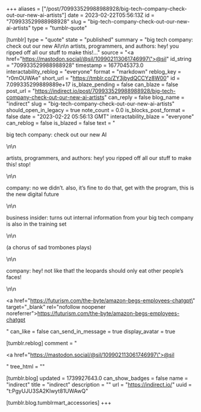 +++
aliases = ["/post/709933529988988928/big-tech-company-check-out-our-new-ai-artists"]
date = 2023-02-22T05:56:13Z
id = "709933529988988928"
slug = "big-tech-company-check-out-our-new-ai-artists"
type = "tumblr-quote"

[tumblr]
type = "quote"
state = "published"
summary = "big tech company: check out our new AI\n\n artists, programmers, and authors: hey! you ripped off all our stuff to make this!..."
source = "<a href=\"https://mastodon.social/@sil/109902113061746997\">@sil</a>"
id_string = "709933529988988928"
timestamp = 1677045373.0
interactability_reblog = "everyone"
format = "markdown"
reblog_key = "r0mOUWAe"
short_url = "https://tmblr.co/ZY3jbydQCCYz8W00"
id = 7.099335299889889e+17
is_blaze_pending = false
can_blaze = false
post_url = "https://indirect.io/post/709933529988988928/big-tech-company-check-out-our-new-ai-artists"
can_reply = false
blog_name = "indirect"
slug = "big-tech-company-check-out-our-new-ai-artists"
should_open_in_legacy = true
note_count = 0.0
is_blocks_post_format = false
date = "2023-02-22 05:56:13 GMT"
interactability_blaze = "everyone"
can_reblog = false
is_blazed = false
text = "<p>big tech company: check out our new AI</p>\n\n<p>artists, programmers, and authors: hey! you ripped off all our stuff to make this! stop!</p>\n\n<p>company: no we didn&rsquo;t. also, it&rsquo;s fine to do that, get with the program, this is the new digital future</p>\n\n<p>business insider: turns out internal information from your big tech company is also in the training set</p>\n\n<p>(a chorus of sad trombones plays)</p>\n\n<p>company: hey! not like that! the leopards should only eat other people&rsquo;s faces!</p>\n\n<p><a href=\"https://futurism.com/the-byte/amazon-begs-employees-chatgpt\" target=\"_blank\" rel=\"nofollow noopener noreferrer\">https://futurism.com/the-byte/amazon-begs-employees-chatgpt</a></p>"
can_like = false
can_send_in_message = true
display_avatar = true

[tumblr.reblog]
comment = "<p><a href=\"https://mastodon.social/@sil/109902113061746997\">@sil</a></p>"
tree_html = ""

[tumblr.blog]
updated = 1739927643.0
can_show_badges = false
name = "indirect"
title = "indirect"
description = ""
url = "https://indirect.io/"
uuid = "t:PgyUJU3SA2Klwyt81UWAwQ"

[tumblr.blog.tumblrmart_accessories]
+++
